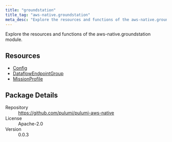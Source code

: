 ```yaml
---
title: "groundstation"
title_tag: "aws-native.groundstation"
meta_desc: "Explore the resources and functions of the aws-native.groundstation module."
---
```


<!-- WARNING: this file was generated by Pulumi Docs Generator. -->
<!-- Do not edit by hand unless you're certain you know what you are doing! -->

Explore the resources and functions of the aws-native.groundstation module.

<h2 id="resources">Resources</h2>
<ul class="api">
    <li><a href="config" title="Config"><span class="symbol resource"></span>Config</a></li>
    <li><a href="dataflowendpointgroup" title="DataflowEndpointGroup"><span class="symbol resource"></span>DataflowEndpointGroup</a></li>
    <li><a href="missionprofile" title="MissionProfile"><span class="symbol resource"></span>MissionProfile</a></li>
</ul>

<h2 id="package-details">Package Details</h2>
<dl class="package-details">
	<dt>Repository</dt>
	<dd><a href="https://github.com/pulumi/pulumi-aws-native">https://github.com/pulumi/pulumi-aws-native</a></dd>
	<dt>License</dt>
	<dd>Apache-2.0</dd>
	<dt>Version</dt>
	<dd>0.0.3</dd>
</dl>

